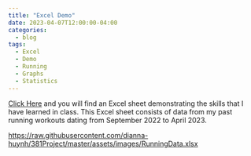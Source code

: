 ```yaml
---
title: "Excel Demo"
date: 2023-04-07T12:00:00-04:00
categories:
  - blog
tags:
  - Excel
  - Demo
  - Running
  - Graphs
  - Statistics
---
```


[Click Here](https://raw.githubusercontent.com/dianna-huynh/381Project/master/assets/images/RunningData.xlsx) and you will find an Excel sheet demonstrating the skills that I have learned in class.
This Excel sheet consists of data from my past running workouts dating from September 2022 to April 2023.

https://raw.githubusercontent.com/dianna-huynh/381Project/master/assets/images/RunningData.xlsx
